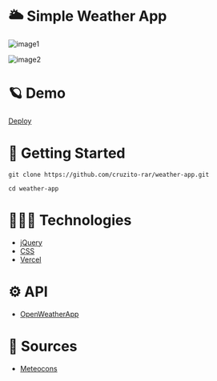 # 🌥️ Simple Weather App

![image1](https://github.com/cruzito-rar/weather-app/assets/54298536/c4f31d05-6b13-4a38-872b-8c2304b243ec)

![image2](https://github.com/cruzito-rar/weather-app/assets/54298536/e61fad52-3cb2-4f36-bff2-d8214ea64ff4)

# 🪐 Demo

[Deploy](https://weather-app-v2-one.vercel.app/)

# 🏴 Getting Started

```
git clone https://github.com/cruzito-rar/weather-app.git
```
```
cd weather-app
```

# 🧑🏻‍💻 Technologies

- [jQuery](https://jquery.com/)
- [CSS](https://developer.mozilla.org/es/docs/Web/CSS)
- [Vercel](https://vercel.com)

# ⚙️ API

- [OpenWeatherApp](https://openweathermap.org/)

# 🔨 Sources

- [Meteocons](https://bas.dev/work/meteocons)
